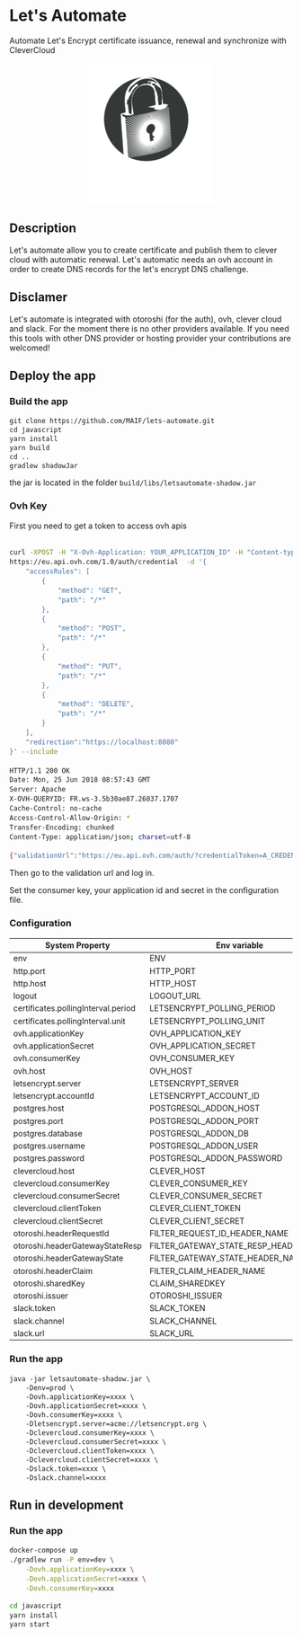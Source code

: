 # Let's Automate

Automate Let's Encrypt certificate issuance, renewal and synchronize with CleverCloud

<p align="center">
    <img src="https://raw.githubusercontent.com/MAIF/lets-automate/master/src/main/resources/public/img/letsAutomate.png?token=ABgKYW3Y2Gn5vNsGYGSAJjWaPA4ZTZSZks5bQ1bCwA%3D%3D" height="250">
    </img>
</p>

## Description

Let's automate allow you to create certificate and publish them to clever cloud with automatic renewal. 
Let's automatic needs an ovh account in order to create DNS records for the let's encrypt DNS challenge. 

## Disclamer 

Let's automate is integrated with otoroshi (for the auth), ovh, clever cloud and slack. For the moment there is no other providers available. 
If you need this tools with other DNS provider or hosting provider your contributions are welcomed! 

## Deploy the app 

### Build the app 

```
git clone https://github.com/MAIF/lets-automate.git
cd javascript 
yarn install 
yarn build 
cd ..
gradlew shadowJar 
```

the jar is located in the folder `build/libs/letsautomate-shadow.jar`


### Ovh Key 

First you need to get a token to access ovh apis 

```bash

curl -XPOST -H "X-Ovh-Application: YOUR_APPLICATION_ID" -H "Content-type: application/json" \
https://eu.api.ovh.com/1.0/auth/credential  -d '{
    "accessRules": [
        {
            "method": "GET",
            "path": "/*"
        }, 
        {
            "method": "POST",
            "path": "/*"
        }, 
        {
            "method": "PUT",
            "path": "/*"
        },
        {
            "method": "DELETE",
            "path": "/*"
        }
    ],
    "redirection":"https://localhost:8080"
}' --include

HTTP/1.1 200 OK
Date: Mon, 25 Jun 2018 08:57:43 GMT
Server: Apache
X-OVH-QUERYID: FR.ws-3.5b30ae87.26037.1707
Cache-Control: no-cache
Access-Control-Allow-Origin: *
Transfer-Encoding: chunked
Content-Type: application/json; charset=utf-8

{"validationUrl":"https://eu.api.ovh.com/auth/?credentialToken=A_CREDENTIAL_TOKEN","consumerKey":"A_CONSUMER_KEY","state":"pendingValidation"}%

```

Then go to the validation url and log in. 

Set the consumer key, your application id and secret in the configuration file. 

### Configuration 

| System Property  | Env variable  | Default |
| ---------------- | ------------- | ------------- |
| env | ENV | dev |
| http.port | HTTP_PORT | 8080 |
| http.host | HTTP_HOST | 0.0.0.0 |
| logout | LOGOUT_URL | |
| certificates.pollingInterval.period | LETSENCRYPT_POLLING_PERIOD | 5 |
| certificates.pollingInterval.unit | LETSENCRYPT_POLLING_UNIT | HOUR |
| ovh.applicationKey | OVH_APPLICATION_KEY | |
| ovh.applicationSecret | OVH_APPLICATION_SECRET | |
| ovh.consumerKey | OVH_CONSUMER_KEY | | 
| ovh.host | OVH_HOST | https://api.ovh.com |
| letsencrypt.server | LETSENCRYPT_SERVER | acme://letsencrypt.org/staging | 
| letsencrypt.accountId | LETSENCRYPT_ACCOUNT_ID | account | 
| postgres.host | POSTGRESQL_ADDON_HOST | localhost |
| postgres.port | POSTGRESQL_ADDON_PORT | 5432 |
| postgres.database | POSTGRESQL_ADDON_DB | lets_automate | 
| postgres.username | POSTGRESQL_ADDON_USER | default_user |
| postgres.password | POSTGRESQL_ADDON_PASSWORD | password |
| clevercloud.host | CLEVER_HOST | https://api.clever-cloud.com/ | 
| clevercloud.consumerKey | CLEVER_CONSUMER_KEY | | 
| clevercloud.consumerSecret | CLEVER_CONSUMER_SECRET | |
| clevercloud.clientToken | CLEVER_CLIENT_TOKEN | |
| clevercloud.clientSecret | CLEVER_CLIENT_SECRET | | 
| otoroshi.headerRequestId | FILTER_REQUEST_ID_HEADER_NAME | |
| otoroshi.headerGatewayStateResp | FILTER_GATEWAY_STATE_RESP_HEADER_NAME | |
| otoroshi.headerGatewayState | FILTER_GATEWAY_STATE_HEADER_NAME | |
| otoroshi.headerClaim | FILTER_CLAIM_HEADER_NAME | |
| otoroshi.sharedKey | CLAIM_SHAREDKEY | |
| otoroshi.issuer | OTOROSHI_ISSUER | |
| slack.token | SLACK_TOKEN | |
| slack.channel | SLACK_CHANNEL | |
| slack.url | SLACK_URL | https://slack.com/api |

### Run the app 

```
java -jar letsautomate-shadow.jar \
    -Denv=prod \
    -Dovh.applicationKey=xxxx \
    -Dovh.applicationSecret=xxxx \
    -Dovh.consumerKey=xxxx \
    -Dletsencrypt.server=acme://letsencrypt.org \
    -Dclevercloud.consumerKey=xxxx \
    -Dclevercloud.consumerSecret=xxxx \
    -Dclevercloud.clientToken=xxxx \
    -Dclevercloud.clientSecret=xxxx \
    -Dslack.token=xxxx \
    -Dslack.channel=xxxx 

```

## Run in development


### Run the app

```bash
docker-compose up 
./gradlew run -P env=dev \
    -Dovh.applicationKey=xxxx \
    -Dovh.applicationSecret=xxxx \
    -Dovh.consumerKey=xxxx 
```

```bash
cd javascript 
yarn install 
yarn start 
``` 
 
